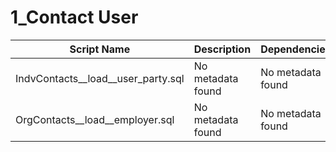 # 1_Contact User

| Script Name | Description | Dependencies |
|-------------|-------------|-------------|
| IndvContacts__load__user_party.sql | No metadata found | No metadata found |
| OrgContacts__load__employer.sql | No metadata found | No metadata found |
